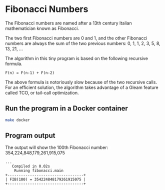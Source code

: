 # Fibonacci Numbers

The Fibonacci numbers are named after a 13th century Italian mathematician known
as Fibonacci.

The two first Fibonacci numbers are 0 and 1, and the other Fibonacci numbers
are always the sum of the two previous numbers: 0, 1, 1, 2, 3, 5, 8, 13, 21, ...

The algorithm in this tiny program is based on the following recursive formula.

```text
F(n) = F(n-1) + F(n-2)
```

The above formula is notoriously slow because of the two recursive calls. For an
efficient solution, the algorithm takes advantage of a Gleam feature called TCO,
or tail-call optimization.

## Run the program in a Docker container
```bash
make docker
```
## Program output
The output will show the 100th Fibonacci number: 354,224,848,179,261,915,075
```text
...
   Compiled in 0.02s
    Running fibonacci.main
+----------------------------------+
| FIB(100) = 354224848179261915075 |
+----------------------------------+
```

